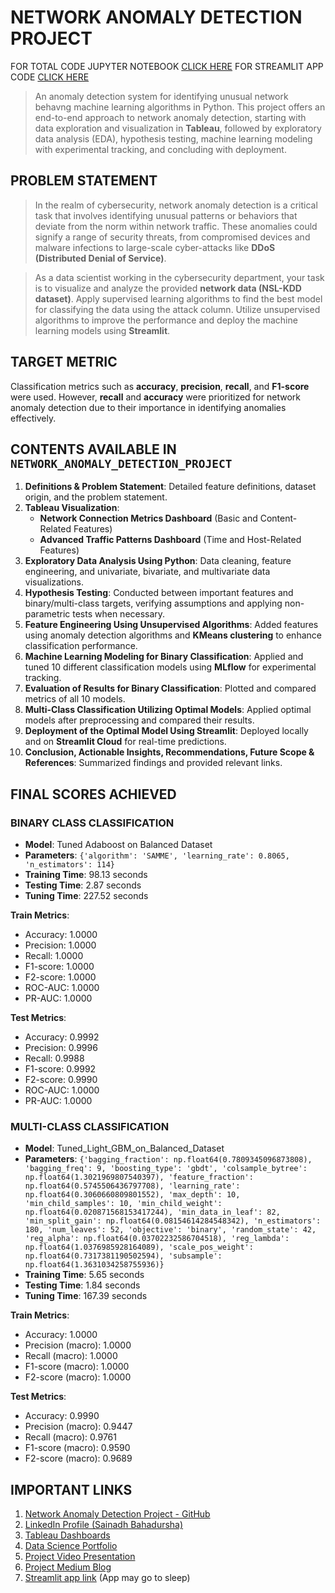 # NETWORK ANOMALY DETECTION PROJECT
FOR TOTAL CODE JUPYTER NOTEBOOK [CLICK HERE](Network_Anomaly_Detection.ipynb)
FOR STREAMLIT APP CODE [CLICK HERE](stream_lit_app.py)
> An anomaly detection system for identifying unusual network behavng machine learning algorithms in Python. This project offers an end-to-end approach to network anomaly detection, starting with data exploration and visualization in **Tableau**, followed by exploratory data analysis (EDA), hypothesis testing, machine learning modeling with experimental tracking, and concluding with deployment.

## PROBLEM STATEMENT
> In the realm of cybersecurity, network anomaly detection is a critical task that involves identifying unusual patterns or behaviors that deviate from the norm within network traffic. These anomalies could signify a range of security threats, from compromised devices and malware infections to large-scale cyber-attacks like **DDoS (Distributed Denial of Service)**.

> As a data scientist working in the cybersecurity department, your task is to visualize and analyze the provided **network data (NSL-KDD dataset)**. Apply supervised learning algorithms to find the best model for classifying the data using the attack column. Utilize unsupervised algorithms to improve the performance and deploy the machine learning models using **Streamlit**.

## TARGET METRIC
Classification metrics such as **accuracy**, **precision**, **recall**, and **F1-score** were used. However, **recall** and **accuracy** were prioritized for network anomaly detection due to their importance in identifying anomalies effectively.

## CONTENTS AVAILABLE IN `NETWORK_ANOMALY_DETECTION_PROJECT`
1. **Definitions & Problem Statement**: Detailed feature definitions, dataset origin, and the problem statement.
2. **Tableau Visualization**:
   - **Network Connection Metrics Dashboard** (Basic and Content-Related Features)
   - **Advanced Traffic Patterns Dashboard** (Time and Host-Related Features)
3. **Exploratory Data Analysis Using Python**: Data cleaning, feature engineering, and univariate, bivariate, and multivariate data visualizations.
4. **Hypothesis Testing**: Conducted between important features and binary/multi-class targets, verifying assumptions and applying non-parametric tests when necessary.
5. **Feature Engineering Using Unsupervised Algorithms**: Added features using anomaly detection algorithms and **KMeans clustering** to enhance classification performance.
6. **Machine Learning Modeling for Binary Classification**: Applied and tuned 10 different classification models using **MLflow** for experimental tracking.
7. **Evaluation of Results for Binary Classification**: Plotted and compared metrics of all 10 models.
8. **Multi-Class Classification Utilizing Optimal Models**: Applied optimal models after preprocessing and compared their results.
9. **Deployment of the Optimal Model Using Streamlit**: Deployed locally and on **Streamlit Cloud** for real-time predictions.
10. **Conclusion, Actionable Insights, Recommendations, Future Scope & References**: Summarized findings and provided relevant links.

## FINAL SCORES ACHIEVED

### BINARY CLASS CLASSIFICATION
- **Model**: Tuned Adaboost on Balanced Dataset
- **Parameters**: `{'algorithm': 'SAMME', 'learning_rate': 0.8065, 'n_estimators': 114}`
- **Training Time**: 98.13 seconds
- **Testing Time**: 2.87 seconds
- **Tuning Time**: 227.52 seconds

**Train Metrics**:
- Accuracy: 1.0000
- Precision: 1.0000
- Recall: 1.0000
- F1-score: 1.0000
- F2-score: 1.0000
- ROC-AUC: 1.0000
- PR-AUC: 1.0000

**Test Metrics**:
- Accuracy: 0.9992
- Precision: 0.9996
- Recall: 0.9988
- F1-score: 0.9992
- F2-score: 0.9990
- ROC-AUC: 1.0000
- PR-AUC: 1.0000

### MULTI-CLASS CLASSIFICATION
- **Model**: Tuned_Light_GBM_on_Balanced_Dataset
- **Parameters**: `{'bagging_fraction': np.float64(0.7809345096873808), 'bagging_freq': 9, 'boosting_type': 'gbdt', 'colsample_bytree': np.float64(1.3021969807540397), 'feature_fraction': np.float64(0.5745506436797708), 'learning_rate': np.float64(0.3060660809801552), 'max_depth': 10, 'min_child_samples': 10, 'min_child_weight': np.float64(0.020871568153417244), 'min_data_in_leaf': 82, 'min_split_gain': np.float64(0.08154614284548342), 'n_estimators': 180, 'num_leaves': 52, 'objective': 'binary', 'random_state': 42, 'reg_alpha': np.float64(0.03702232586704518), 'reg_lambda': np.float64(1.0376985928164089), 'scale_pos_weight': np.float64(0.7317381190502594), 'subsample': np.float64(1.3631034258755936)}`
- **Training Time**: 5.65 seconds
- **Testing Time**: 1.84 seconds
- **Tuning Time**: 167.39 seconds

**Train Metrics**:
- Accuracy: 1.0000
- Precision (macro): 1.0000
- Recall (macro): 1.0000
- F1-score (macro): 1.0000
- F2-score (macro): 1.0000

**Test Metrics**:
- Accuracy: 0.9990
- Precision (macro): 0.9447
- Recall (macro): 0.9761
- F1-score (macro): 0.9590
- F2-score (macro): 0.9689

## IMPORTANT LINKS
1. [Network Anomaly Detection Project - GitHub](https://github.com/Amaanuddin/Network-Anomaly-Detection)
2. [LinkedIn Profile (Sainadh Bahadursha)](https://www.linkedin.com/in/amaanuddin/)
3. [Tableau Dashboards](https://public.tableau.com/app/profile/mohammed.amaanuddin.parvez/viz/NETWORKANOMALYDETECTION/NetworkConnectionMetricsDashboard)
4. [Data Science Portfolio](https://www.datascienceportfol.io/amaanuddinparvez)
5. [Project Video Presentation]()
6. [Project Medium Blog]()
7. [Streamlit app link]() (App may go to sleep)
